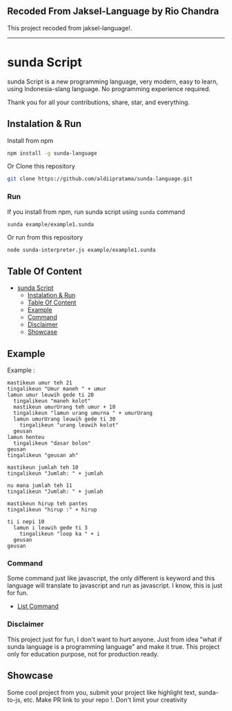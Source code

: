 ## Recoded From Jaksel-Language by Rio Chandra

This project recoded from jaksel-language!.

---

# sunda Script

sunda Script is a new programming language, very modern, easy to learn, using Indonesia-slang language. No programming experience required.

Thank you for all your contributions, share, star, and everything.

## Instalation & Run

Install from npm

```bash
npm install -g sunda-language
```

Or Clone this repository

```bash
git clone https://github.com/aldiipratama/sunda-language.git
```

### Run

If you install from npm, run sunda script using `sunda` command

```bash
sunda example/example1.sunda
```

Or run from this repository

```
node sunda-interpreter.js example/example1.sunda
```

## Table Of Content

- [sunda Script](#sunda-script)
  - [Instalation &amp; Run](#instalation--run)
  - [Table Of Content](#table-of-content)
  - [Example](#example)
  - [Command](#command)
  - [Disclaimer](#disclaimer)
  - [Showcase](#showcase)

## Example

Example :

```
mastikeun umur teh 21
tingalikeun "Umur maneh " + umur
lamun umur leuwih gede ti 20
  tingalikeun "maneh kolot"
  mastikeun umurUrang teh umur + 10
  tingalikeun "lamun urang umurna " + umurUrang
  lamun umurUrang leuwih gede ti 30
    tingalikeun "urang leuwih kolot"
  geusan
lamun henteu
  tingalikeun "dasar bolon"
geusan
tingalikeun "geusan ah"
```

```
mastikeun jumlah teh 10
tingalikeun "Jumlah: " + jumlah

nu mana jumlah teh 11
tingalikeun "Jumlah: " + jumlah

mastikeun hirup teh pantes
tingalikeun "hirup :" + hirup

ti i nepi 10
  lamun i leuwih gede ti 3
    tingalikeun "loop ka " + i
  geusan
geusan
```

### Command

Some command just like javascript, the only different is keyword and this language will translate to javascript and run as javascript. I know, this is just for fun.

- [List Command](Command.md)

### Disclaimer

This project just for fun, I don't want to hurt anyone. Just from idea "what if sunda language is a programming language" and make it true. This project only for education purpose, not for production ready.

## Showcase

Some cool project from you, submit your project like highlight text, sunda-to-js, etc. Make PR link to your repo !. Don't limit your creativity

